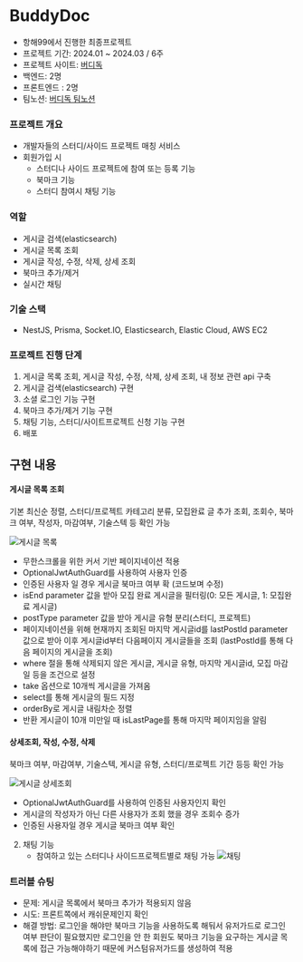 # BuddyDoc
- 항해99에서 진행한 최종프로젝트
- 프로젝트 기간: 2024.01 ~ 2024.03 / 6주
- 프로젝트 사이트: [버디독](https://buddydoc.vercel.app/)
- 백엔드: 2명
- 프론트엔드 : 2명
- 팀노션: [버디독 팀노션](https://maddening-shelf-99c.notion.site/BuddyDoc-dbaa1a9eb8c346c0b7c24f3ffab27faa)

### 프로젝트 개요
- 개발자들의 스터디/사이드 프로젝트 매칭 서비스
- 회원가입 시
  - 스터디나 사이드 프로젝트에 참여 또는 등록 기능
  - 북마크 기능
  - 스터디 참여시 채팅 기능
 
### 역할
- 게시글 검색(elasticsearch)
- 게시글 목록 조회
- 게시글 작성, 수정, 삭제, 상세 조회
- 북마크 추가/제거
- 실시간 채팅

### 기술 스택
- NestJS, Prisma, Socket.IO, Elasticsearch, Elastic Cloud, AWS EC2

### 프로젝트 진행 단계
1. 게시글 목록 조회, 게시글 작성, 수정, 삭제, 상세 조회, 내 정보 관련 api 구축
2. 게시글 검색(elasticsearch) 구현
3. 소셜 로그인 기능 구현
4. 북마크 추가/제거 기능 구현
5. 채팅 기능, 스터디/사이트프로젝트 신청 기능 구현
6. 배포

## 구현 내용
#### 게시글 목록 조회
기본 최신순 정렬, 스터디/프로젝트 카테고리 분류, 모집완료 글 추가 조회, 조회수, 북마크 여부, 작성자, 마감여부, 기술스텍 등 확인 가능

![게시글 목록](https://github.com/jennaaaaaaaaa/buddydoc-backend/assets/111362623/e78ea809-7240-4870-80ea-4f420fe09c6b)

- 무한스크롤을 위한 커서 기반 페이지네이션 적용
- OptionalJwtAuthGuard를 사용하여 사용자 인증
- 인증된 사용자 일 경우 게시글 북마크 여부 확 (코드보며 수정)
- isEnd parameter 값을 받아 모집 완료 게시글을 필터링(0: 모든 게시글, 1: 모집완료 게시글)
- postType parameter 값을 받아 게시글 유형 분리(스터디, 프로젝트)
- 페이지네이션을 위해 현재까지 조회된 마지막 게시글id를 lastPostId parameter 값으로 받아 이후 게시글id부터 다음페이지 게시글들을 조회 (lastPostId를 통해 다음 페이지의 게시글을 조회)
- where 절을 통해 삭제되지 않은 게시글, 게시글 유형, 마지막 게시글id, 모집 마감일 등을 조건으로 설정
- take 옵션으로 10개씩 게시글을 가져옴
- select를 통해 게시글의 필드 지정
- orderBy로 게시글 내림차순 정렬
- 반환 게시글이 10개 미만일 때 isLastPage를 통해 마지막 페이지임을 알림

#### 상세조회, 작성, 수정, 삭제
북마크 여부, 마감여부, 기술스텍, 게시글 유형, 스터디/프로젝트 기간 등등 확인 가능

![게시글 상세조회](https://github.com/jennaaaaaaaaa/buddydoc-backend/assets/111362623/28a1f9d5-5679-401a-bb21-24272571090f)

- OptionalJwtAuthGuard를 사용하여 인증된 사용자인지 확인
- 게시글의 작성자가 아닌 다른 사용자가 조회 했을 경우 조회수 증가
- 인증된 사용자일 경우 게시글 북마크 여부 확인

2. 채팅 기능
   - 참여하고 있는 스터디나 사이드프로젝트별로 채팅 가능
   ![채팅](https://github.com/jennaaaaaaaaa/buddydoc-backend/assets/111362623/26ef40e6-dea0-4204-b4ac-1b6921b59a4b)

### 트러블 슈팅
- 문제: 게시글 목록에서 북마크 추가가 적용되지 않음
- 시도: 프론트쪽에서 캐쉬문제인지 확인
- 해결 방법: 로그인을 해야만 북마크 기능을 사용하도록 해둬서 유저가드로 로그인 여부 판단이 필요했지만 로그인을 안 한 회원도 북마크 기능을 요구하는 게시글 목록에 접근 가능해야하기 때문에 커스텀유저가드를 생성하여 적용
